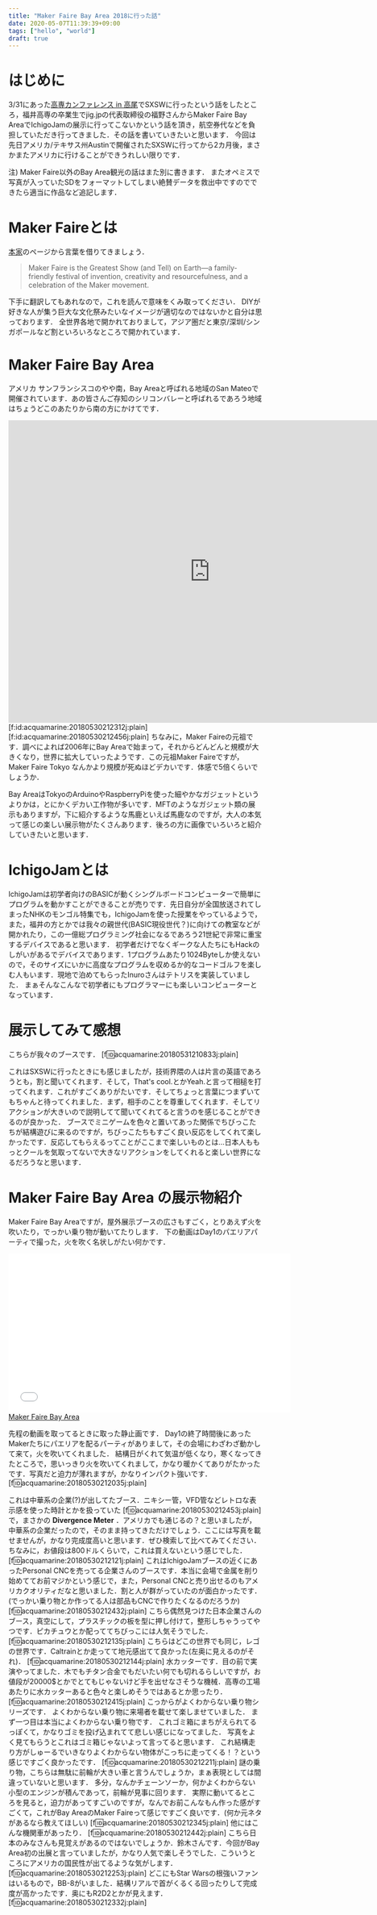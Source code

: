 ```yaml
---
title: "Maker Faire Bay Area 2018に行った話"
date: 2020-05-07T11:39:39+09:00
tags: ["hello", "world"]
draft: true
---
```


# はじめに
3/31にあった[高専カンファレンス in 高尾](https://kosenconf-tokyo2018-spring.github.io/)でSXSWに行ったという話をしたところ，福井高専の卒業生でjig.jpの代表取締役の福野さんからMaker Faire Bay AreaでIchigoJamの展示に行ってこないかという話を頂き，航空券代などを負担していただき行ってきました．その話を書いていきたいと思います．
今回は先日アメリカ/テキサス州Austinで開催されたSXSWに行ってから2カ月後，まさかまたアメリカに行けることができうれしい限りです．

注)
Maker Faire以外のBay Area観光の話はまた別に書きます．
またオペミスで写真が入っていたSDをフォーマットしてしまい絶賛データを救出中ですのでできたら適当に作品など追記します．

# Maker Faireとは
[本家](https://makerfaire.com/makerfairehistory/)のページから言葉を借りてきましょう．

> Maker Faire is the Greatest Show (and Tell) on Earth—a family-friendly festival of invention, creativity and resourcefulness, and a celebration of the Maker movement.

下手に翻訳してもあれなので，これを読んで意味をくみ取ってください．
DIYが好きな人が集う巨大な文化祭みたいなイメージが適切なのではないかと自分は思っております．
全世界各地で開かれておりまして，アジア圏だと東京/深圳/シンガポールなど割といろいろなところで開かれています．

# Maker Faire Bay Area
アメリカ サンフランシスコのやや南，Bay Areaと呼ばれる地域のSan Mateoで開催されています．あの皆さんご存知のシリコンバレーと呼ばれるであろう地域はちょうどこのあたりから南の方にかけてです．
<iframe src="https://www.google.com/maps/embed?pb=!1m18!1m12!1m3!1d3163.354925330423!2d-122.30377701998177!3d37.54670087990041!2m3!1f0!2f0!3f0!3m2!1i1024!2i768!4f13.1!3m3!1m2!1s0x808f9efb728faaed%3A0x4dbaf2f9990fa19f!2z44K144Oz44O744Oe44OG44Kq44O744Kk44OZ44Oz44OI44O744K744Oz44K_44O8!5e0!3m2!1sja!2sjp!4v1527671606758" width="800" height="600" frameborder="0" style="border:0" allowfullscreen></iframe>
[f:id:acquamarine:20180530212312j:plain]
[f:id:acquamarine:20180530212456j:plain]
ちなみに，Maker  Faireの元祖です．調べによれば2006年にBay Areaで始まって，それからどんどんと規模が大きくなり，世界に拡大していったようです．この元祖Maker Faireですが，Maker Faire Tokyo なんかより規模が死ぬほどデカいです．体感で5倍くらいでしょうか．

Bay AreaはTokyoのArduinoやRaspberryPiを使った細やかなガジェットというよりかは，とにかくデカい工作物が多いです．MFTのようなガジェット類の展示もありますが，下に紹介するような馬鹿といえば馬鹿なのですが，大人の本気って感じの楽しい展示物がたくさんあります．後ろの方に画像でいろいろと紹介していきたいと思います．

# IchigoJamとは
IchigoJamは初学者向けのBASICが動くシングルボードコンピューターで簡単にプログラムを動かすことができることが売りです．先日自分が全国放送されてしまったNHKのモンゴル特集でも，IchigoJamを使った授業をやっているようで，また，福井の方とかでは我々の親世代(BASIC現役世代？)に向けての教室などが開かれたり，この一億総プログラミング社会になるであろう21世紀で非常に重宝するデバイスであると思います．
初学者だけでなくギークな人たちにもHackのしがいがあるでデバイスであります．1プログラムあたり1024Byteしか使えないので，そのサイズにいかに高度なプログラムを収めるか的なコードゴルフを楽しむ人もいます．現地で泊めてもらったInuroさんはテトリスを実装していました．
まぁそんなこんなで初学者にもプログラマーにも楽しいコンピューターとなっています．



# 展示してみて感想


こちらが我々のブースです．
[f:id:acquamarine:20180531210833j:plain]


これはSXSWに行ったときにも感じましたが，技術界隈の人は片言の英語であろうとも，割と聞いてくれます．そして，That's cool.とかYeah.と言って相槌を打ってくれます．これがすごくありがたいです．そしてちょっと言葉につまずいてもちゃんと待ってくれました．まず，相手のことを尊重してくれます．そしてリアクションが大きいので説明してて聞いてくれてると言うのを感じることができるのが良かった．
ブースでミニゲームを色々と置いてあった関係でちびっこたちが結構遊びに来るのですが，ちびっこたちもすごく良い反応をしてくれて楽しかったです．反応してもらえるってことがここまで楽しいものとは...日本人ももっとクールを気取ってないで大きなリアクションをしてくれると楽しい世界になるだろうなと思います．


# Maker Faire Bay Area の展示物紹介

Maker Faire Bay Areaですが，屋外展示ブースの広さもすごく，とりあえず火を吹いたり，でっかい乗り物が動いてたりします．
下の動画はDay1のパエリアパーティで撮った，火を吹く名状しがたい何かです．
<iframe width="560" height="315" frameborder="0" allowfullscreen="" src="//www.youtube.com/embed/X65uFilrl8Y"></iframe><br><a href="https://youtube.com/watch?v=X65uFilrl8Y">Maker Faire Bay Area</a>

先程の動画を取ってるときに取った静止画です．
Day1の終了時間後にあったMakerたちにパエリアを配るパーティがありまして，その会場にわざわざ動かして来て，火を吹いてくれました．
結構日がくれて気温が低くなり，寒くなってきたところで，思いっきり火を吹いてくれまして，かなり暖かくてありがたかったです．写真だと迫力が薄れますが，かなりインパクト強いです．
[f:id:acquamarine:20180530212035j:plain]

これは中華系の企業(?)が出してたブース．ニキシー管，VFD管などレトロな表示感を使った時計とかを扱っていた
[f:id:acquamarine:20180530212453j:plain]
で，まさかの **Divergence Meter** ．アメリカでも通じるの？と思いましたが，中華系の企業だったので，そのまま持ってきただけでしょう．ここには写真を載せませんが，かなり完成度高いと思います．ぜひ検索して比べてみてください．ちなみに，お値段は800ドルくらいで，これは買えないという感じでした．
[f:id:acquamarine:20180530212121j:plain]
これはIchigoJamブースの近くにあったPersonal CNCを売ってる企業さんのブースです．本当に会場で金属を削り始めててお前マジかという感じで，また，Personal CNCと売り出せるのもアメリカクオリティだなと思いました．割と人が群がっていたのが面白かったです．(でっかい乗り物とか作ってる人は部品もCNCで作りたくなるのだろうか)
[f:id:acquamarine:20180530212432j:plain]
こちら偶然見つけた日本企業さんのブース，真空にして，プラスチックの板を型に押し付けて，整形しちゃうってやつです．ピカチュウとか配っててちびっこには人気そうでした．
[f:id:acquamarine:20180530212135j:plain]
こちらはどこの世界でも同じ，レゴの世界です．Caltrainとか走ってて地元感出てて良かった(左奥に見えるのがそれ)．
[f:id:acquamarine:20180530212144j:plain]
水カッターです．目の前で実演やってました．木でもチタン合金でもだいたい何でも切れるらしいですが，お値段が20000$とかでとてもじゃないけど手を出せなさそうな機械．高専の工場あたりに水カッターあると色々と楽しめそうではあるとか思ったり．
[f:id:acquamarine:20180530212415j:plain]
こっからがよくわからない乗り物シリーズです．
よくわからない乗り物に来場者を載せて楽しませていました．
まず一つ目は本当によくわからない乗り物です．
これゴミ箱にまちがえられてるっぽくて，かなりゴミを投げ込まれてて悲しい感じになってました．
写真をよく見てもらうとこれはゴミ箱じゃないよって言ってると思います．
これ結構走り方がしゅーるでいきなりよくわからない物体がこっちに走ってくる！？という感じですごく良かったです．
[f:id:acquamarine:20180530212211j:plain]
謎の乗り物，こちらは無駄に前輪が大きい車と言うんでしょうか，まぁ表現としては間違っていないと思います．
多分，なんかチェーンソーか，何かよくわからない小型のエンジンが積んであって，前輪が見事に回ります．
実際に動いてるところを見ると，迫力があってすごいのですが，なんでお前こんなもん作った感がすごくて，これがBay AreaのMaker Faireって感じですごく良いです．(何か元ネタがあるなら教えてほしい)
[f:id:acquamarine:20180530212345j:plain]
他にはこんな機関車があったり．
[f:id:acquamarine:20180530212442j:plain]
こちら日本のみなさんも見覚えがあるのではないでしょうか．鈴木さんです．今回がBay Area初の出展と言っていましたが，かなり人気で楽しそうでした．こういうところにアメリカの国民性が出てるような気がします．
[f:id:acquamarine:20180530212253j:plain]
どこにもStar Warsの根強いファンはいるもので，BB-8がいました．結構リアルで首がくるくる回ったりして完成度が高かったです．奥にもR2D2とかが見えます．
[f:id:acquamarine:20180530212332j:plain]